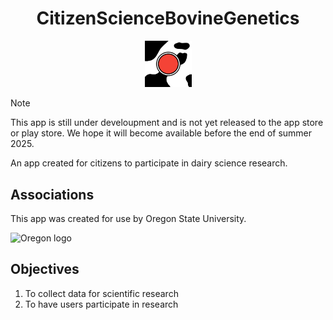 <div align=center>
<h1>  
  CitizenScienceBovineGenetics
</h1>
<img width=75 src="icon.png">
</div>

> [!NOTE]
> This app is still under develoupment and is not yet released to the app store
> or play store. We hope it will become available before the end of summer 2025.

An app created for citizens to participate in dairy science research. 



## Associations

This app was created for use by Oregon State University.

![Oregon logo](https://github.com/user-attachments/assets/c64c2a71-5741-4533-9bae-ddf8f8254730)

## Objectives
1. To collect data for scientific research
2. To have users participate in research
